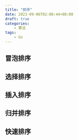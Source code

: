 ```yaml
---
title: "排序"
date: 2023-09-06T02:00:44+08:00
draft: true
categories:
    - 算法
tags:
    - Go
---
```


## 冒泡排序

## 选择排序

## 插入排序

## 归并排序

## 快速排序
